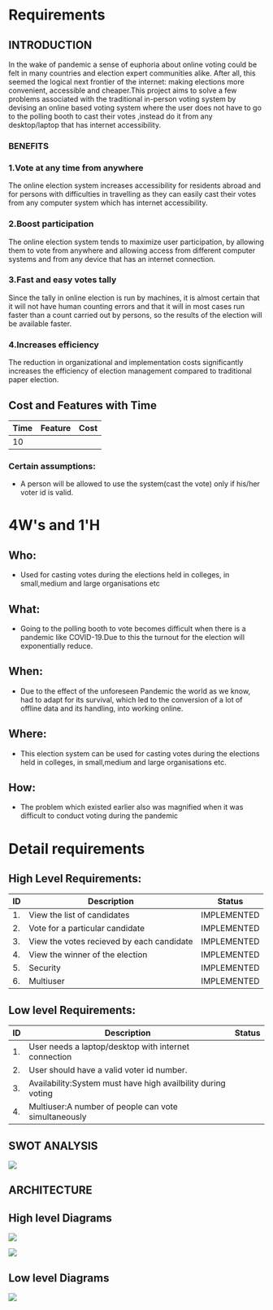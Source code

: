 # Requirements

## INTRODUCTION
 In the wake of pandemic  a sense of euphoria about online voting could be felt in many countries and election expert communities alike. After all, this seemed the logical next frontier of the internet: making elections more convenient, accessible and cheaper.This project aims to solve a few problems associated with the  traditional in-person voting system by devising an online based voting system where the user does not have to go to the polling booth to cast their votes ,instead do it from any desktop/laptop that has internet accessibility.


### BENEFITS

### 1.Vote at any time from anywhere
The online election system increases accessibility for residents abroad and for persons with difficulties in travelling as they can easily cast their votes from any computer system which has internet accessibility.

### 2.Boost participation
The online election system tends to maximize user participation, by allowing them to vote from anywhere and allowing access from different computer systems and from any device that has an internet connection.

### 3.Fast and easy votes tally
Since the tally in online election is run by machines, it is almost certain that it will not have human counting errors and that it will in most cases run faster than a count carried out by persons, so the results of the election will be available faster.

### 4.Increases efficiency
The reduction in organizational and implementation costs significantly increases the efficiency of election management compared to traditional paper election.



## Cost and Features with Time 
| Time | Feature | Cost |
| ----- | ----- | ----- |
| 10


### Certain assumptions:
* A person will be allowed to use the system(cast the vote) only if his/her voter id is valid.


# 4W&#39;s and 1&#39;H

## Who:
* Used for casting votes during the elections held in colleges, in small,medium and large organisations etc

## What:
* Going to the polling booth to vote  becomes difficult when there is a pandemic like COVID-19.Due to this the turnout for the election will exponentially reduce.

## When:
* Due to the effect of the unforeseen Pandemic the world as we know, had to adapt for its survival, which led to the conversion of a lot of offline data and its handling, into working online.

## Where:
* This election system can be used for casting votes during the elections held in colleges, in small,medium and large organisations etc.

## How:
* The problem which existed earlier also was magnified  when it was difficult to conduct voting during the pandemic

# Detail requirements
## High Level Requirements: 

| ID | Description  | Status | 
| ----- | -----  | ---------|
|1. | View the list of candidates  | IMPLEMENTED | 
|2. | Vote for a particular candidate| IMPLEMENTED|
|3. | View the votes recieved by each candidate  | IMPLEMENTED |
|4. | View the winner of the election  |IMPLEMENTED |
|5. | Security  |IMPLEMENTED |
|6. | Multiuser  |IMPLEMENTED |

##  Low level Requirements:
| ID | Description  | Status | 
| ----- | -----  | ---------|
|1. | User needs a laptop/desktop with internet connection  |   
|2. | User should have a valid voter id number.                                           | 
|3. |  Availability:System must have high availbility during voting                                                |  
|4. |   Multiuser:A number of people can vote simultaneously                                                    |


## SWOT ANALYSIS
![](https://github.com/257841/Miniproject/blob/main/1_Requirements/SWOT.png)

## ARCHITECTURE

## High level Diagrams
![](https://github.com/257841/Miniproject/blob/main/2_Architecture/structureDiagrams/ONLINE.png)

![](https://github.com/257841/Miniproject/blob/main/2_Architecture/structureDiagrams/STRUCT2.png)


## Low level Diagrams
![](https://github.com/257841/Miniproject/blob/main/2_Architecture/behaviorDiagrams/MODEL.png)




